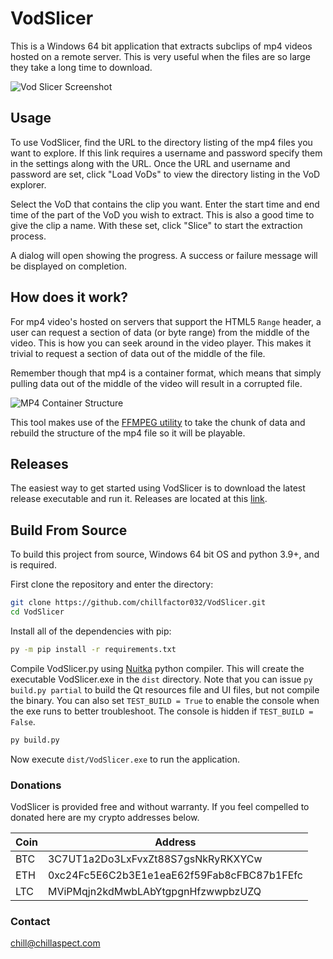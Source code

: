 # VodSlicer
This is a Windows 64 bit application that extracts subclips of mp4 videos hosted on a remote server. This is very useful when the files are so large they take a long time to download. 

![Vod Slicer Screenshot](https://chillaspect.com/images/vodslicer1.png "Vod Slicer")

## Usage

To use VodSlicer, find the URL to the directory listing of the mp4 files you want to explore. If this link requires a username and password specify them in the settings along with the URL. Once the URL and username and password are set, click "Load VoDs" to view the directory listing in the VoD explorer.

Select the VoD that contains the clip you want. Enter the start time and end time of the part of the VoD you wish to extract. This is also a good time to give the clip a name. With these set, click "Slice" to start the extraction process.

A dialog will open showing the progress. A success or failure message will be displayed on completion. 

## How does it work?

For mp4 video's hosted on servers that support the HTML5 `Range` header, a user can request a section of data (or byte range) from the middle of the video. This is how you can seek around in the video player. This makes it trivial to request a section of data out of the middle of the file.

Remember though that mp4 is a container format, which means that simply pulling data out of the middle of the video will result in a corrupted file. 

![MP4 Container Structure](https://chillaspect.com/images/mp4_structure2.png "MP4 Container Structure")

This tool makes use of the [FFMPEG utility](https://ffmpeg.org/about.html) to take the chunk of data and rebuild the structure of the mp4 file so it will be playable.

## Releases

The easiest way to get started using VodSlicer is to download the latest release executable and run it. Releases are located at this [link](https://github.com/chillfactor032/VodSlicer/releases).

## Build From Source

To build this project from source, Windows 64 bit OS and python 3.9+, and is required.

First clone the repository and enter the directory:

```bash
git clone https://github.com/chillfactor032/VodSlicer.git
cd VodSlicer
```

Install all of the dependencies with pip:

```bash
py -m pip install -r requirements.txt
```

Compile VodSlicer.py using [Nuitka](https://nuitka.net/) python compiler. This will create the executable VodSlicer.exe in the `dist` directory. Note that you can issue `py build.py partial` to build the Qt resources file and UI files, but not compile the binary. You can also set `TEST_BUILD = True` to enable the console when the exe runs to better troubleshoot. The console is hidden if `TEST_BUILD = False`.

```bash
py build.py
```

Now execute `dist/VodSlicer.exe` to run the application.

### Donations

VodSlicer is provided free and without warranty. If you feel compelled to donated here are my crypto addresses below.

Coin | Address
--- | ---
BTC | 3C7UT1a2Do3LxFvxZt88S7gsNkRyRKXYCw
ETH | 0xc24Fc5E6C2b3E1e1eaE62f59Fab8cFBC87b1FEfc
LTC | MViPMqjn2kdMwbLAbYtgpgnHfzwwpbzUZQ

### Contact

chill@chillaspect.com